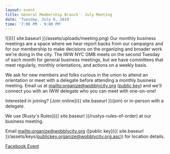 ```yaml
---
layout: event
title: General Membership Branch · July Meeting
date: 'Tuesday, July 9, 2019'
time: '7:00 PM - 9:00 PM'
---
```

![]({{ site.baseurl }}/assets/uploads/meeting.png)
Our monthly business meetings are a space where we hear report backs from our campaigns and for our membership to make decisions on the organizing and broader work we're doing in the city. The IWW NYC GMB meets on the second Tuesday of each month for general business meetings, but we have committees that meet regularly, monthly orientations, and actions on a weekly basis.

We ask for new members and folks curious in the union to attend an orientation or meet with a delegate before attending a monthly business meeting. Email us at <mailto:organize@wobblycity.org> ([public key](/assets/keys/publickey.organize@wobblycity.org.asc)) and we'll connect you with an IWW delegate who you can meet with one-on-one!

Interested in joining? [Join online]({{ site.baseurl }}/join) or in-person with a delegate.

We use [Rusty's Rules]({{ site.baseurl }}/rustys-rules-of-order) at our business meeting.

Email <mailto:organize@wobblycity.org> ([public key]({{ site.baseurl }}/assets/keys/publickey.organize@wobblycity.org.asc)) for location details.

[Facebook Event](https://www.facebook.com/events/314668812584424)
